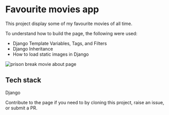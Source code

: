 # Favourite movies app
This project display some of my favourite movies of all time. 

To understand how to build the page, the following were used:

- Django Template Variables, Tags, and Filters
- Django Inheritance
- How to load static images in Django


![prison break movie about page](https://github.com/Terieyenike/django-projs/assets/25850598/d3a3fb80-3d8b-405a-ab6f-23438bc700cc)


## Tech stack
Django

Contribute to the page if you need to by cloning this project, raise an issue, or submit a PR.